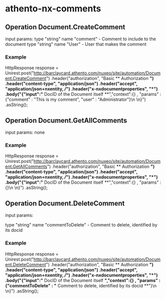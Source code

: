 # athento-nx-comments

## Operation Document.CreateComment
input params:
type "string" name "comment" - Comment to include to the document
type "string" name "User" - User that makes the comment

### Example

HttpResponse<String> response = Unirest.post("http://barclaycard.athento.com/nuxeo/site/automation/Document.CreateComment")
  .header("authorization", "Basic ** Authorization **")
  .header("content-type", "application/json")
  .header("accept", "application/json+nxentity, */*")
  .header("x-nxdocumentproperties", "*")
  .body("{\"input\":\"** DocID of the Document itself **\",\"context\":{} , \"params\" : {\"comment\" : \"This is my comment\", \"user\" : \"Administrator\"}\n    \n}")
  .asString();


## Operation Document.GetAllComments
input params: none

### Example

HttpResponse<String> response = Unirest.post("http://barclaycard.athento.com/nuxeo/site/automation/Document.GetAllComments")
  .header("authorization", "Basic ** Authorization **")
  .header("content-type", "application/json")
  .header("accept", "application/json+nxentity, */*")
  .header("x-nxdocumentproperties", "*")
  .body("{\"input\":\"** DocID of the Document itself **\",\"context\":{} , \"params\" : {}\n    \n}")
  .asString();

## Operation Document.DeleteComment
input params: 

type "string" name "commentToDelete" - Comment to delete, identified by its docid

### Example

HttpResponse<String> response = Unirest.post("http://barclaycard.athento.com/nuxeo/site/automation/Document.DeleteComment")
  .header("authorization", "Basic ** Authorization **")
  .header("content-type", "application/json")
  .header("accept", "application/json+nxentity, */*")
  .header("x-nxdocumentproperties", "*")
  .body("{\"input\":\"** DocID of the Document itself **\",\"context\":{} , \"params\" : {\"commentToDelete\" : \"** Comment to delete, identified by its docid **\"}\n    \n}")
  .asString();

